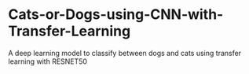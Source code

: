 # Cats-or-Dogs-using-CNN-with-Transfer-Learning
A deep learning model to classify between dogs and cats using transfer learning with RESNET50
